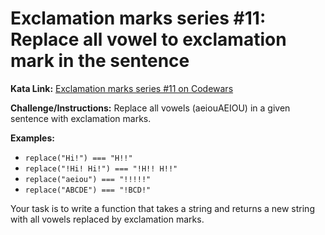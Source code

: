 # Exclamation marks series #11: Replace all vowel to exclamation mark in the sentence

**Kata Link:** [Exclamation marks series #11 on Codewars](https://www.codewars.com/kata/57fb09ef2b5314a8a90001ed/train/python)

**Challenge/Instructions:**
Replace all vowels (aeiouAEIOU) in a given sentence with exclamation marks.

**Examples:**

- `replace("Hi!") === "H!!"`
- `replace("!Hi! Hi!") === "!H!! H!!"`
- `replace("aeiou") === "!!!!!"`
- `replace("ABCDE") === "!BCD!"`

Your task is to write a function that takes a string and returns a new string with all vowels replaced by exclamation marks.